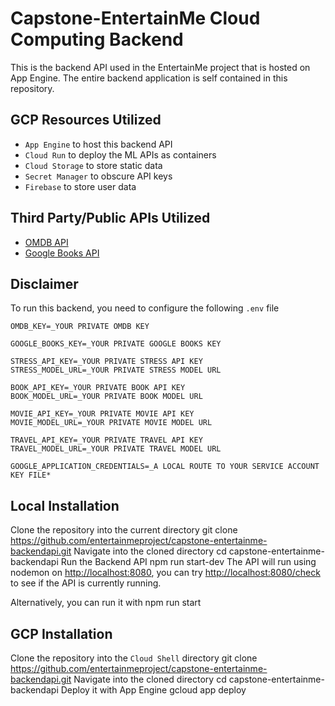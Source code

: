 # Capstone-EntertainMe Cloud Computing Backend
This is the backend API used in the EntertainMe project that is hosted on App Engine. The entire backend application is self contained in this repository.

## GCP Resources Utilized
- `App Engine` to host this backend API
- `Cloud Run` to deploy the ML APIs as containers
- `Cloud Storage` to store static data
- `Secret Manager` to obscure API keys
- `Firebase` to store user data

## Third Party/Public APIs Utilized
- [OMDB API](https://www.omdbapi.com/)
- [Google Books API](https://developers.google.com/books)

## Disclaimer
To run this backend, you need to configure the following `.env` file
    
    OMDB_KEY=_YOUR PRIVATE OMDB KEY
    
    GOOGLE_BOOKS_KEY=_YOUR PRIVATE GOOGLE BOOKS KEY
    
    STRESS_API_KEY=_YOUR PRIVATE STRESS API KEY
    STRESS_MODEL_URL=_YOUR PRIVATE STRESS MODEL URL
    
    BOOK_API_KEY=_YOUR PRIVATE BOOK API KEY
    BOOK_MODEL_URL=_YOUR PRIVATE BOOK MODEL URL
    
    MOVIE_API_KEY=_YOUR PRIVATE MOVIE API KEY
    MOVIE_MODEL_URL=_YOUR PRIVATE MOVIE MODEL URL
    
    TRAVEL_API_KEY=_YOUR PRIVATE TRAVEL API KEY
    TRAVEL_MODEL_URL=_YOUR PRIVATE TRAVEL MODEL URL
    
    GOOGLE_APPLICATION_CREDENTIALS=_A LOCAL ROUTE TO YOUR SERVICE ACCOUNT KEY FILE*

## Local Installation
Clone the repository into the current directory
    git clone https://github.com/entertainmeproject/capstone-entertainme-backendapi.git
Navigate into the cloned directory
    cd capstone-entertainme-backendapi
Run the Backend API
    npm run start-dev
The API will run using nodemon on [http://localhost:8080](http://localhost:8080), you can try [http://localhost:8080/check](http://localhost:8080/check) to see if the API is currently running.

Alternatively, you can run it with
    npm run start

## GCP Installation
Clone the repository into the `Cloud Shell` directory
    git clone https://github.com/entertainmeproject/capstone-entertainme-backendapi.git
Navigate into the cloned directory
    cd capstone-entertainme-backendapi
Deploy it with App Engine
    gcloud app deploy
